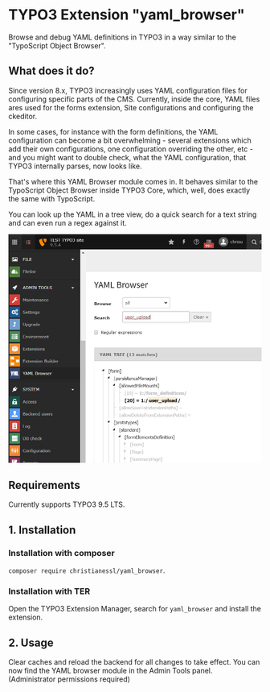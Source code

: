 # TYPO3 Extension "yaml_browser"
Browse and debug YAML definitions in TYPO3 in a way similar to the "TypoScript Object Browser".

## What does it do?

Since version 8.x, TYPO3 increasingly uses YAML configuration files for configuring specific parts of the CMS. 
Currently, inside the core, YAML files ares used for the forms extension, Site configurations and configuring the ckeditor.


In some cases, for instance with the form definitions, the YAML configuration can become a bit overwhelming -
several extensions which add their own configurations, one configuration overriding the other, etc - and you might want 
to double check, what the YAML configuration, that TYPO3 internally parses, now looks like.


That's where this YAML Browser module comes in. It behaves similar to the TypoScript Object Browser inside TYPO3 Core,
which, well, does exactly the same with TypoScript. 


You can look up the YAML in a tree view, do a quick search for a text string and can even run a regex against it.

![Yaml Browser](/Resources/Public/Screenshots/yaml_browser.png)

## Requirements

Currently supports TYPO3 9.5 LTS.

## 1. Installation

### Installation with composer

`composer require christianessl/yaml_browser`. 

### Installation with TER

Open the TYPO3 Extension Manager, search for `yaml_browser` and install the extension.

## 2. Usage

Clear caches and reload the backend for all changes to take effect. 
You can now find the YAML browser module in the Admin Tools panel. (Administrator permissions required)